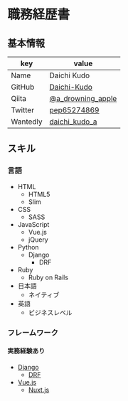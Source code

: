 # 職務経歴書

## 基本情報

|key|value|
|---|-----|
|Name|Daichi Kudo|
|GitHub|[Daichi-Kudo](https://github.com/Daichi-Kudo)|
|Qiita|[@a_drowning_apple](http://qiita.com/a_drowning_apple)|
|Twitter|[pep65274869](https://twitter.com/pep65274869)|
|Wantedly|[daichi_kudo_a](https://en-jp.wantedly.com/id/daichi_kudo_a)|

## スキル

### 言語

- HTML
  - HTML5
  - Slim
- CSS
  - SASS
- JavaScript
  - Vue.js
  - jQuery
- Python
  - Django
    - DRF
- Ruby
  - Ruby on Rails
- 日本語
  - ネイティブ
- 英語
  - ビジネスレベル

### フレームワーク
#### 実務経験あり
- [Django](https://www.djangoproject.com/)
  - [DRF](https://www.django-rest-framework.org/) 
- [Vue.js](https://jp.vuejs.org/)
  - [Nuxt.js](https://ja.nuxtjs.org/guide/)
